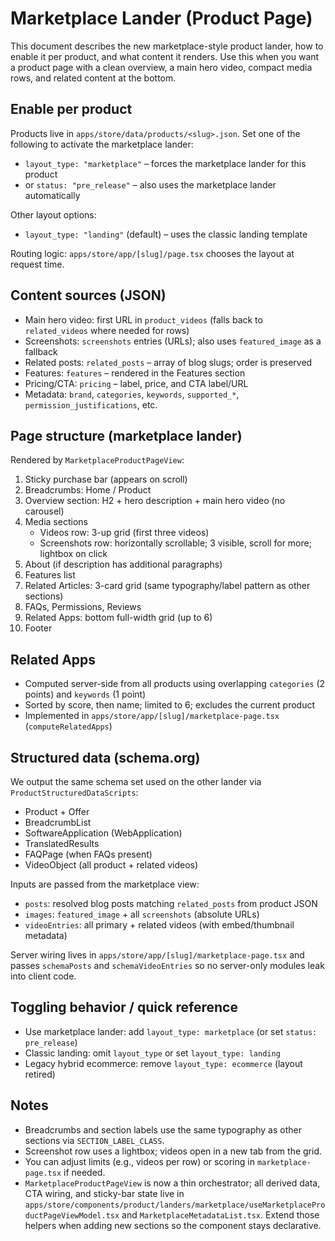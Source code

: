 # Marketplace Lander (Product Page)

This document describes the new marketplace-style product lander, how to enable it per product, and what content it renders. Use this when you want a product page with a clean overview, a main hero video, compact media rows, and related content at the bottom.

## Enable per product

Products live in `apps/store/data/products/<slug>.json`. Set one of the following to activate the marketplace lander:

- `layout_type: "marketplace"` – forces the marketplace lander for this product
- or `status: "pre_release"` – also uses the marketplace lander automatically

Other layout options:
- `layout_type: "landing"` (default) – uses the classic landing template

Routing logic: `apps/store/app/[slug]/page.tsx` chooses the layout at request time.

## Content sources (JSON)

- Main hero video: first URL in `product_videos` (falls back to `related_videos` where needed for rows)
- Screenshots: `screenshots` entries (URLs); also uses `featured_image` as a fallback
- Related posts: `related_posts` – array of blog slugs; order is preserved
- Features: `features` – rendered in the Features section
- Pricing/CTA: `pricing` – label, price, and CTA label/URL
- Metadata: `brand`, `categories`, `keywords`, `supported_*`, `permission_justifications`, etc.

## Page structure (marketplace lander)

Rendered by `MarketplaceProductPageView`:

1. Sticky purchase bar (appears on scroll)
2. Breadcrumbs: Home / Product
3. Overview section: H2 + hero description + main hero video (no carousel)
4. Media sections
   - Videos row: 3-up grid (first three videos)
   - Screenshots row: horizontally scrollable; 3 visible, scroll for more; lightbox on click
5. About (if description has additional paragraphs)
6. Features list
7. Related Articles: 3-card grid (same typography/label pattern as other sections)
8. FAQs, Permissions, Reviews
9. Related Apps: bottom full-width grid (up to 6)
10. Footer

## Related Apps

- Computed server-side from all products using overlapping `categories` (2 points) and `keywords` (1 point)
- Sorted by score, then name; limited to 6; excludes the current product
- Implemented in `apps/store/app/[slug]/marketplace-page.tsx` (`computeRelatedApps`)

## Structured data (schema.org)

We output the same schema set used on the other lander via `ProductStructuredDataScripts`:

- Product + Offer
- BreadcrumbList
- SoftwareApplication (WebApplication)
- TranslatedResults
- FAQPage (when FAQs present)
- VideoObject (all product + related videos)

Inputs are passed from the marketplace view:

- `posts`: resolved blog posts matching `related_posts` from product JSON
- `images`: `featured_image` + all `screenshots` (absolute URLs)
- `videoEntries`: all primary + related videos (with embed/thumbnail metadata)

Server wiring lives in `apps/store/app/[slug]/marketplace-page.tsx` and passes `schemaPosts` and `schemaVideoEntries` so no server-only modules leak into client code.

## Toggling behavior / quick reference

- Use marketplace lander: add `layout_type: marketplace` (or set `status: pre_release`)
- Classic landing: omit `layout_type` or set `layout_type: landing`
- Legacy hybrid ecommerce: remove `layout_type: ecommerce` (layout retired)

## Notes

- Breadcrumbs and section labels use the same typography as other sections via `SECTION_LABEL_CLASS`.
- Screenshot row uses a lightbox; videos open in a new tab from the grid.
- You can adjust limits (e.g., videos per row) or scoring in `marketplace-page.tsx` if needed.
- `MarketplaceProductPageView` is now a thin orchestrator; all derived data, CTA wiring, and sticky-bar state live in `apps/store/components/product/landers/marketplace/useMarketplaceProductPageViewModel.tsx` and `MarketplaceMetadataList.tsx`. Extend those helpers when adding new sections so the component stays declarative.
